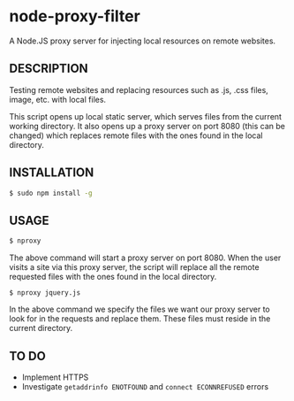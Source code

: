 # node-proxy-filter
A Node.JS proxy server for injecting local resources on remote websites. 

## DESCRIPTION

Testing remote websites and replacing resources such as .js, .css files,
image, etc. with local files.

This script opens up local static server, which serves files from the
current working directory. It also opens up a proxy server on port 8080
(this can be changed) which replaces remote files with the ones found 
in the local directory.

## INSTALLATION

```bash
$ sudo npm install -g
```

## USAGE

```bash
$ nproxy
```

The above command will start a proxy server on port 8080.
When the user visits a site via this proxy server, the script will replace
all the remote requested files with the ones found in the local directory.

```
$ nproxy jquery.js
```

In the above command we specify the files we want our proxy server 
to look for in the requests and replace them. These files must reside 
in the current directory.

## TO DO

* Implement HTTPS
* Investigate `getaddrinfo ENOTFOUND` and `connect ECONNREFUSED` errors